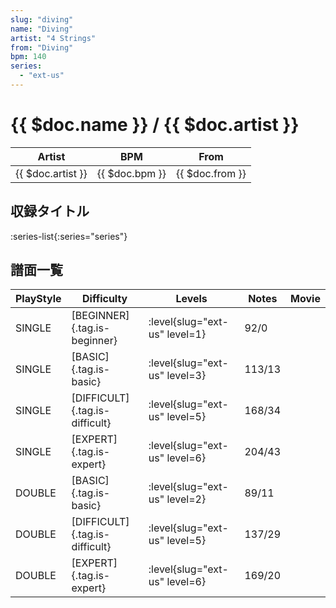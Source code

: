 ```yaml
---
slug: "diving"
name: "Diving"
artist: "4 Strings"
from: "Diving"
bpm: 140
series:
  - "ext-us"
---
```


# {{ $doc.name }} / {{ $doc.artist }}

|Artist|BPM|From|
|------|---|----|
|{{ $doc.artist }}|{{ $doc.bpm }}|{{ $doc.from }}|

## 収録タイトル

:series-list{:series="series"}

## 譜面一覧

|PlayStyle|Difficulty|Levels|Notes|Movie|
|---------|----------|------|-----|-----|
|SINGLE|[BEGINNER]{.tag.is-beginner}|<div class="field is-grouped is-grouped-multiline"> :level{slug="ext-us" level=1}</div>|92/0||
|SINGLE|[BASIC]{.tag.is-basic}|<div class="field is-grouped is-grouped-multiline"> :level{slug="ext-us" level=3}</div>|113/13||
|SINGLE|[DIFFICULT]{.tag.is-difficult}|<div class="field is-grouped is-grouped-multiline"> :level{slug="ext-us" level=5}</div>|168/34||
|SINGLE|[EXPERT]{.tag.is-expert}|<div class="field is-grouped is-grouped-multiline"> :level{slug="ext-us" level=6}</div>|204/43||
|DOUBLE|[BASIC]{.tag.is-basic}|<div class="field is-grouped is-grouped-multiline"> :level{slug="ext-us" level=2}</div>|89/11||
|DOUBLE|[DIFFICULT]{.tag.is-difficult}|<div class="field is-grouped is-grouped-multiline"> :level{slug="ext-us" level=5}</div>|137/29||
|DOUBLE|[EXPERT]{.tag.is-expert}|<div class="field is-grouped is-grouped-multiline"> :level{slug="ext-us" level=6}</div>|169/20||

